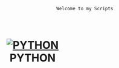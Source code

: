                                                 Welcome to my Scripts

<h1 align="center">
  <br>
  <a href="https://github.com/shadibdair/Python/edit/master/README.md"><img src="https://files.realpython.com/media/How-to-Run-A-Python-Script_Watermarked.65fe32bf5487.jpg" alt="PYTHON"></a>
  <br>
  PYTHON
  <br>
</h1>




